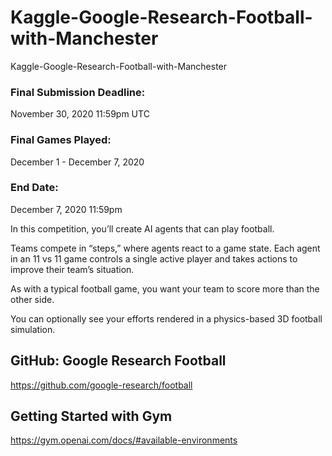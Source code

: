# Kaggle-Google-Research-Football-with-Manchester
Kaggle-Google-Research-Football-with-Manchester


### Final Submission Deadline: 
November 30, 2020 11:59pm UTC




### Final Games Played: 
December 1 - December 7, 2020

### End Date: 
December 7, 2020 11:59pm


In this competition, you’ll create AI agents that can play football. 

Teams compete in “steps,” where agents react to a game state. Each agent in an 11 vs 11 game controls a single active player and takes actions to improve their team’s situation. 

As with a typical football game, you want your team to score more than the other side. 

You can optionally see your efforts rendered in a physics-based 3D football simulation.


## GitHub: Google Research Football
https://github.com/google-research/football


## Getting Started with Gym
https://gym.openai.com/docs/#available-environments



